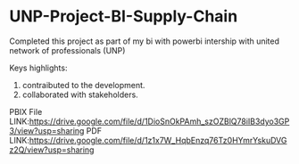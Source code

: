 # UNP-Project-BI-Supply-Chain

Completed this project as part of my bi with powerbi intership with united network of professionals (UNP)

Keys highlights:

1. contraibuted to the development.
2. collaborated with stakeholders.

PBIX File LINK:https://drive.google.com/file/d/1DioSnOkPAmh_szOZBlQ78iIB3dyo3GP3/view?usp=sharing
PDF LINK:https://drive.google.com/file/d/1z1x7W_HqbEnzq76Tz0HYmrYskuDVGz2Q/view?usp=sharing
